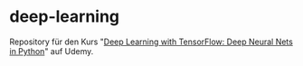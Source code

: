 # deep-learning
<p>Repository für den Kurs "<a href="https://www.udemy.com/machine-learning-with-tensorflow-for-business-intelligence/">Deep Learning with TensorFlow: Deep Neural Nets in Python</a>" auf Udemy.</p>